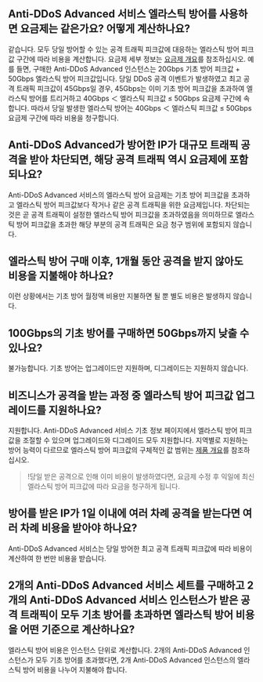 

## Anti-DDoS Advanced 서비스 엘라스틱 방어를 사용하면 요금제는 같은가요? 어떻게 계산하나요?
같습니다. 모두 당일 방어할 수 있는 공격 트래픽 피크값에 대응하는 엘라스틱 방어 피크값 구간에 따라 비용을 계산합니다. 요금제 세부 정보는 [요금제 개요](https://cloud.tencent.com/document/product/1014/31100)를 참조하십시오.
예를 들면, 구매한 Anti-DDoS Advanced 인스턴스는 20Gbps 기초 방어 피크값 + 50Gbps 엘라스틱 방어 피크값입니다. 당일 DDoS 공격 이벤트가 발생하였고 최고 공격 트래픽 피크값이 45Gbps일 경우, 45Gbps는 이미 기초 방어 피크값을 초과하여 엘라스틱 방어를 트리거하고 40Gbps ＜ 엘라스틱 피크값 ≤ 50Gbps 요금제 구간에 속합니다. 따라서 당일 발생한 엘라스틱 방어는 40Gbps ＜ 엘라스틱 피크값 ≤ 50Gbps 요금제 구간에 따라 비용을 청구합니다.

## Anti-DDoS Advanced가 방어한 IP가 대규모 트래픽 공격을 받아 차단되면, 해당 공격 트래픽 역시 요금제에 포함되나요?
Anti-DDoS Advanced 서비스의 엘라스틱 방어 요금제는 기초 방어 피크값을 초과하고 엘라스틱 방어 피크값보다 작거나 같은 공격 트래픽을 위한 요금제입니다. 차단되는 것은 곧 공격 트래픽이 설정한 엘라스틱 방어 피크값을 초과하였음을 의미하므로 엘라스틱 방어 피크값을 초과한 해당 부분의 공격 트래픽은 요금 청구 범위에 포함되지 않습니다.

## 엘라스틱 방어 구매 이후, 1개월 동안 공격을 받지 않아도 비용을 지불해야 하나요?
이런 상황에서는 기초 방어 월정액 비용만 지불하면 될 뿐 별도 비용은 발생하지 않습니다.

## 100Gbps의 기초 방어를 구매하면 50Gbps까지 낮출 수 있나요?
불가능합니다. 기초 방어는 업그레이드만 지원하며, 디그레이드는 지원하지 않습니다.

## 비즈니스가 공격을 받는 과정 중 엘라스틱 방어 피크값 업그레이드를 지원하나요?
지원합니다. Anti-DDoS Advanced 서비스 기초 정보 페이지에서 엘라스틱 방어 피크값을 조절할 수 있으며 업그레이드와 디그레이드 모두 지원합니다. 지역별로 지원하는 방어 능력이 다르므로 엘라스틱 방어 피크값의 구체적인 값 범위는 [제품 개요](https://cloud.tencent.com/document/product/1014/31091)를 참조하십시오.
>!당일 받은 공격으로 인해 이미 비용이 발생하였다면, 요금제 수정 후 익일에 최신 엘라스틱 방어 피크값에 따라 요금을 청구하게 됩니다.

## 방어를 받은 IP가 1일 이내에 여러 차례 공격을 받는다면 여러 차례 비용을 받아야 하나요?
Anti-DDoS Advanced 서비스는 당일 방어한 최고 공격 트래픽 피크값에 따라 비용이 계산하여 한 번만 비용을 받습니다.

## 2개의 Anti-DDoS Advanced 서비스 세트를 구매하고 2개의 Anti-DDoS Advanced 서비스 인스턴스가 받은 공격 트래픽이 모두 기초 방어를 초과하면 엘라스틱 방어 비용을 어떤 기준으로 계산하나요?
엘라스틱 방어 비용은 인스턴스 단위로 계산합니다. 2개의 Anti-DDoS Advanced 인스턴스가 모두 기초 방어를 초과했다면, 2개 Anti-DDoS Advanced 인스턴스의 엘라스틱 방어 비용을 나누어 지불해야 합니다.

